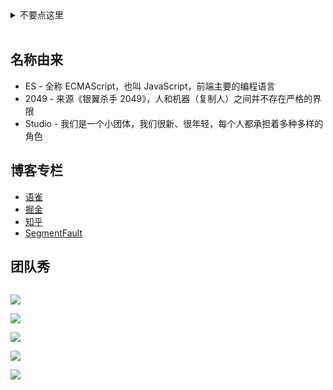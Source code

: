 <details>
  <summary>不要点这里</summary>
  <br>
  <p>😂 既然点了，说明有缘，要不来封简历？前端方向，杭州 & 北京，<a href="mailto:caijun.hcj@alibaba-inc.com">邮箱</a></p>
</details>
<br>

## 名称由来

 - ES - 全称 ECMAScript，也叫 JavaScript，前端主要的编程语言
 - 2049 - 来源《银翼杀手 2049》，人和机器（复制人）之间并不存在严格的界限
 - Studio - 我们是一个小团体，我们很新、很年轻，每个人都承担着多种多样的角色

## 博客专栏

 - [语雀](https://www.yuque.com/es2049/blog)
 - [掘金](https://juejin.im/user/5b2a365251882574a54da0bb/posts)
 - [知乎](https://zhuanlan.zhihu.com/es2049)
 - [SegmentFault](https://segmentfault.com/blog/es2049)

## 团队秀

<div class="photowall">
  <div class="hexagon-wrapper">
    <div class="hexagon-wrapper-1">
      <div class="hexagon-wrapper-2">
        <div class="hexagon-wrapper-3">
          <img src="https://img.alicdn.com/tfs/TB1jctLqZUrBKNjSZPxXXX00pXa-3840-2160.jpg" alt="">
        </div>
      </div>
    </div>
  </div>

![](https://img.alicdn.com/tfs/TB1jctLqZUrBKNjSZPxXXX00pXa-3840-2160.jpg)

![](https://img.alicdn.com/tfs/TB15HdGqWQoBKNjSZJnXXaw9VXa-3840-2160.jpg)

![](https://img.alicdn.com/tfs/TB1QIxXqZIrBKNjSZK9XXagoVXa-3840-2160.jpg)

![](https://img.alicdn.com/tfs/TB1BpwcqYorBKNjSZFjXXc_SpXa-3840-2160.jpg)

![](https://img.alicdn.com/tfs/TB1_6APq77mBKNjSZFyXXbydFXa-4032-3024.jpg)
